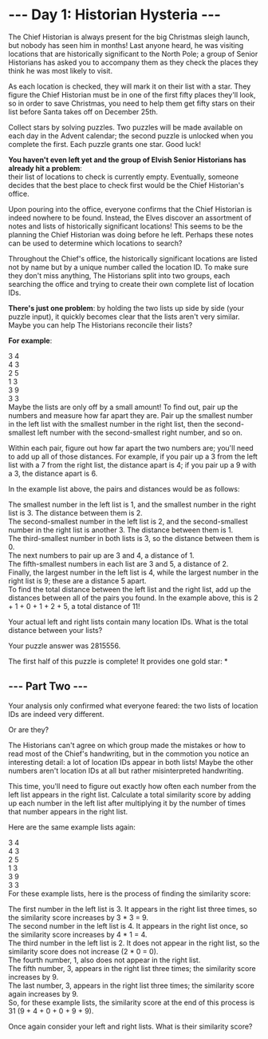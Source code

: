 # --- Day 1: Historian Hysteria ---<br>
The Chief Historian is always present for the big Christmas sleigh launch, but nobody has seen him in months! Last anyone heard, he was visiting locations that are historically significant to the North Pole; a group of Senior Historians has asked you to accompany them as they check the places they think he was most likely to visit.<br>

As each location is checked, they will mark it on their list with a star. They figure the Chief Historian must be in one of the first fifty places they'll look, so in order to save Christmas, you need to help them get fifty stars on their list before Santa takes off on December 25th.<br>

Collect stars by solving puzzles. Two puzzles will be made available on each day in the Advent calendar; the second puzzle is unlocked when you complete the first. Each puzzle grants one star. Good luck!<br>

<b>You haven't even left yet and the group of Elvish Senior Historians has already hit a problem</b>: <br>their list of locations to check is currently empty. Eventually, someone decides that the best place to check first would be the Chief Historian's office.<br>

Upon pouring into the office, everyone confirms that the Chief Historian is indeed nowhere to be found. Instead, the Elves discover an assortment of notes and lists of historically significant locations! This seems to be the planning the Chief Historian was doing before he left. Perhaps these notes can be used to determine which locations to search?<br>

Throughout the Chief's office, the historically significant locations are listed not by name but by a unique number called the location ID. To make sure they don't miss anything, The Historians split into two groups, each searching the office and trying to create their own complete list of location IDs.<br>

<b>There's just one problem</b>: by holding the two lists up side by side (your puzzle input), it quickly becomes clear that the lists aren't very similar. Maybe you can help The Historians reconcile their lists?<br>

<b>For example</b>:

3   4<br>
4   3<br>
2   5<br>
1   3<br>
3   9<br>
3   3<br>
Maybe the lists are only off by a small amount! To find out, pair up the numbers and measure how far apart they are. Pair up the smallest number in the left list with the smallest number in the right list, then the second-smallest left number with the second-smallest right number, and so on.<br>

Within each pair, figure out how far apart the two numbers are; you'll need to add up all of those distances. For example, if you pair up a 3 from the left list with a 7 from the right list, the distance apart is 4; if you pair up a 9 with a 3, the distance apart is 6.<br>

In the example list above, the pairs and distances would be as follows:<br>

The smallest number in the left list is 1, and the smallest number in the right list is 3. The distance between them is 2.<br>
The second-smallest number in the left list is 2, and the second-smallest number in the right list is another 3. The distance between them is 1.<br>
The third-smallest number in both lists is 3, so the distance between them is 0.<br>
The next numbers to pair up are 3 and 4, a distance of 1.<br>
The fifth-smallest numbers in each list are 3 and 5, a distance of 2.<br>
Finally, the largest number in the left list is 4, while the largest number in the right list is 9; these are a distance 5 apart.<br>
To find the total distance between the left list and the right list, add up the distances between all of the pairs you found. In the example above, this is 2 + 1 + 0 + 1 + 2 + 5, a total distance of 11!<br>

Your actual left and right lists contain many location IDs. What is the total distance between your lists?<br>

Your puzzle answer was 2815556.<br>

The first half of this puzzle is complete! It provides one gold star: *<br>

## --- Part Two ---
Your analysis only confirmed what everyone feared: the two lists of location IDs are indeed very different.<br>

Or are they?<br>

The Historians can't agree on which group made the mistakes or how to read most of the Chief's handwriting, but in the commotion you notice an interesting detail: a lot of location IDs appear in both lists! Maybe the other numbers aren't location IDs at all but rather misinterpreted handwriting.<br>

This time, you'll need to figure out exactly how often each number from the left list appears in the right list. Calculate a total similarity score by adding up each number in the left list after multiplying it by the number of times that number appears in the right list.<br>

Here are the same example lists again:<br>

3   4<br>
4   3<br>
2   5<br>
1   3<br>
3   9<br>
3   3<br>
For these example lists, here is the process of finding the similarity score:<br>

The first number in the left list is 3. It appears in the right list three times, so the similarity score increases by 3 * 3 = 9.<br>
The second number in the left list is 4. It appears in the right list once, so the similarity score increases by 4 * 1 = 4.<br>
The third number in the left list is 2. It does not appear in the right list, so the similarity score does not increase (2 * 0 = 0).<br>
The fourth number, 1, also does not appear in the right list.<br>
The fifth number, 3, appears in the right list three times; the similarity score increases by 9.<br>
The last number, 3, appears in the right list three times; the similarity score again increases by 9.<br>
So, for these example lists, the similarity score at the end of this process is 31 (9 + 4 + 0 + 0 + 9 + 9).<br>

Once again consider your left and right lists. What is their similarity score?